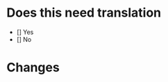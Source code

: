 # Does this need translation

<!-- Does your pull request need translation? -->

- [] Yes <!-- If you tick this, please open a pull request to the changes branch, otherwise to release -->
- [] No <!-- This is only the case for typos in a specific language or if you changed something for every language -->
# Changes

<!-- A short description of changes you made -->
